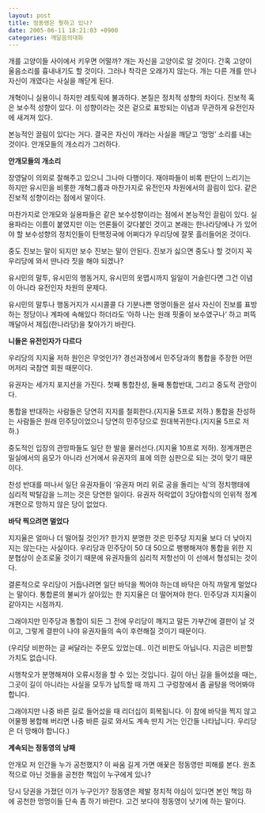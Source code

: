 ```yaml
---
layout: post
title: 정동영은 뭣하고 있나?
date: 2005-06-11 18:21:03 +0900
categories: 깨달음의대화
---
```

개를 고양이들 사이에서 키우면 어떨까? 개는 자신을 고양이로 알 것이다. 간혹 고양이 울음소리를 흉내내기도 할 것이다. 그러나 착각은 오래가지 않는다. 개는 다른 개를 만나 자신이 개였다는 사실을 깨닫게 된다. 

개혁이니 실용이니 하지만 레토릭에 불과하다. 본질은 정치적 성향의 차이다. 진보적 혹은 보수적 성향이 있다. 이 성향이라는 것은 겉으로 표방되는 이념과 무관하게 유전인자에 새겨져 있다. 

본능적인 끌림이 있다는 거다. 결국은 자신이 개라는 사실을 깨닫고 ‘멍멍’ 소리를 내는 것이다. 안개모들의 개소리가 그러하다. 

**안개모들의 개소리**

장영달이 의외로 잘해주고 있으니 그나마 다행이다. 재야파들이 비록 판단이 느리기는 하지만 유시민을 비롯한 개혁그룹과 마찬가지로 유전인자 차원에서의 끌림이 있다. 같은 진보적 성향이라는 점에서 말이다.

마찬가지로 안개모와 실용파들은 같은 보수성향이라는 점에서 본능적인 끌림이 있다. 실용파라는 이름이 붙였지만 이는 언론들이 갖다붙인 것이고 본래는 한나라당에나 가 있어야 할 보수성향의 정치인들이 탄핵정국에 어쩌다가 우리당에 잘못 흘러들어온 것이다. 

중도 진보는 말이 되지만 보수 진보는 말이 안된다. 진보가 싫으면 중도나 할 것이지 꼭 우리당에 와서 딴나라 짓을 해야 되겠나?

유시민의 말투, 유시민의 행동거지, 유시민의 옷맵시까지 일일이 거슬린다면 그건 이념이 아니라 유전인자 차원의 문제다. 

유시민의 말투나 행동거지가 시시콜콜 다 기분나쁜 멍멍이들은 설사 자신이 진보를 표방하는 정당이나 계파에 속해있다 하더라도 ‘아하 나는 원래 핏줄이 보수였구나’ 하고 퍼뜩 깨달아서 제집(한나라당)을 찾아가기 바란다. 

**니들은 유전인자가 다르다**

우리당의 지지율 저하 원인은 무엇인가? 경선과정에서 민주당과의 통합을 주장한 어떤 머저리 국참연 회원 때문이다. 

유권자는 세가지 포지션을 가진다. 첫째 통합찬성, 둘째 통합반대, 그리고 중도적 관망이다. 

통합을 반대하는 사람들은 당연히 지지를 철회한다.(지지율 5프로 저하.) 통합을 찬성하는 사람들은 원래 민주당이었으니 당연히 민주당으로 원대복귀한다.(지지율 5프로 저하.) 

중도적인 입장의 관망파들도 일단 한 발을 물러선다.(지지율 10프로 저하). 정계개편은 밀실에서의 음모가 아니라 선거에서 유권자의 표에 의한 심판으로 되는 것이 맞기 때문이다. 

찬성 반대를 떠나서 일단 유권자들이 ‘유권자 머리 위로 공을 돌리는 식’의 정치행태에 심리적 박탈감을 느끼는 것은 당연한 일이다. 유권자 허락없이 3당야합식의 인위적 정계개편으로 망하지 않은 당이 없었다.

**바닥 찍으려면 멀었다**

지지율은 얼마나 더 떨어질 것인가? 한가지 분명한 것은 민주당 지지율 보다 더 낮아지지는 않는다는 사실이다. 우리당과 민주당이 50 대 50으로 팽팽해져야 통합을 위한 지분협상이 순조로울 것이기 때문에 유권자들의 심리적 저항선이 이 선에서 형성되는 것이다. 

결론적으로 우리당이 거듭나려면 일단 바닥을 찍어야 하는데 바닥은 아직 까말게 멀었다는 말이다. 통합론의 불씨가 살아있는 한 지지율은 더 떨어져야 한다. 민주당과 지지율이 같아지는 시점까지.

그래야지만 민주당과 통합이 되든 그 전에 우리당이 깨지고 말든 가부간에 결판이 날 것이고, 그렇게 결판이 나야 유권자들의 속이 후련해질 것이기 때문이다.

(우리당 비판하는 글 써달라는 주문도 있었는데.. 이건 비판도 아닙니다. 지금은 비판할 가치도 없습니다. 

시행착오가 분명해져야 오류시정을 할 수 있는 것입니다. 길이 아닌 길을 들어섰을 때는, 그곳이 길이 아니라는 사실을 모두가 납득할 때 까지 그 구렁창에서 좀 골탕을 먹어봐야 합니다. 

그래야지만 나중 바른 길로 들어섰을 때 리더십이 회복됩니다. 이 참에 바닥을 찍지 않고 어물쩡 봉합해 버리면 나중 바른 길로 와서도 계속 딴지 거는 인간들 나타납니다. 우리당은 더 망해야 합니다.)

**계속되는 정동영의 낭패**

안개모 저 인간들 누가 공천했지? 이 싸움 길게 가면 애꿎은 정동영만 피해를 본다. 원초적으로 아닌 것들을 공천한 책임이 누구에게 있나? 

당시 당권을 가졌던 이가 누구인가? 정동영은 제발 정치적 야심이 있다면 본인 책임 하에 공천한 멍멍이들 단속 좀 하기 바란다. 고건 보다야 정동영이 낫기에 하는 말이다.